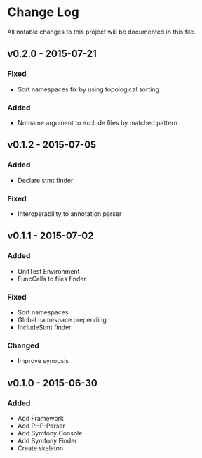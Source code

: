 # Change Log
All notable changes to this project will be documented in this file.

## v0.2.0 - 2015-07-21
### Fixed
- Sort namespaces fix by using topological sorting
 
### Added
- Notname argument to exclude files by matched pattern

## v0.1.2 - 2015-07-05
### Added
- Declare stmt finder

### Fixed
- Interoperability to annotation parser

## v0.1.1 - 2015-07-02
### Added
- UnitTest Environment
- FuncCalls to files finder

### Fixed
- Sort namespaces
- Global namespace prepending
- IncludeStmt finder

### Changed
- Improve synopsis

## v0.1.0 - 2015-06-30
### Added
- Add Framework
- Add PHP-Parser
- Add Symfony Console
- Add Symfony Finder
- Create skeleton
